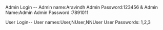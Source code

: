 Admin Login --
Admin name:Aravindh
Admin Password:123456
 & 
Admin Name:Admin
Admin Password :7891011

User Login--
User names:User,NUser,NNUser
User Passwords: 1,2,3
